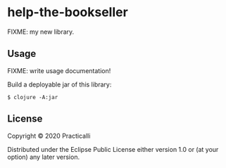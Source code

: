 # help-the-bookseller

FIXME: my new library.

## Usage

FIXME: write usage documentation!

Build a deployable jar of this library:

    $ clojure -A:jar

## License

Copyright © 2020 Practicalli

Distributed under the Eclipse Public License either version 1.0 or (at
your option) any later version.
